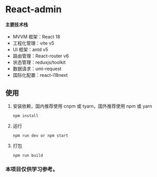 # React-admin

#### 主要技术栈

- MVVM 框架：React 18
- 工程化管理：vite v5
- UI 框架：antd v5
- 路由管理：React-router v6
- 状态管理：reduxjs/toolkit
- 数据请求：umi-request
- 国际化配置：react-i18next

## 使用

1. 安装依赖，国内推荐使用 cnpm 或 tyarn，国外推荐使用 npm 或 yarn

   ```
   npm install
   ```

2. 运行

   ```
   npm run dev or npm start
   ```

3. 打包

   ```
   npm run build
   ```

### 本项目仅供学习参考。
